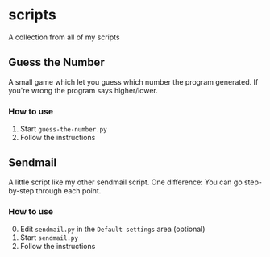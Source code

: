 # scripts
A collection from all of my scripts

## Guess the Number
A small game which let you guess which number the program generated. If you're wrong the program says higher/lower.
### How to use
1. Start `guess-the-number.py`
2. Follow the instructions

## Sendmail
A little script like my other sendmail script. One difference: You can go step-by-step through each point.
### How to use
0. Edit `sendmail.py` in the `Default settings` area (optional)
1. Start `sendmail.py`
2. Follow the instructions